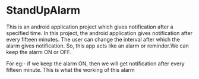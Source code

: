 # StandUpAlarm

This is an android application project which gives notification after a specified time. In this project, the android application gives notification after every fifteen minutes. The user can change the interval after which the alarm gives notification. So, this app acts like an alarm or reminder.We can keep the alarm ON or OFF.

For eg:- if we keep the alarm ON, then we will get notification after every fifteen minute. This is what the working of this alarm
